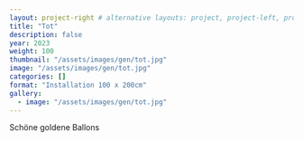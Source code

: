 ```yaml
---
layout: project-right # alternative layouts: project, project-left, project-right, project-top
title: "Tot"
description: false
year: 2023
weight: 100
thumbnail: "/assets/images/gen/tot.jpg"
image: "/assets/images/gen/tot.jpg"
categories: []
format: "Installation 100 x 200cm"
gallery:
  - image: "/assets/images/gen/tot.jpg"
---
```


Schöne goldene Ballons